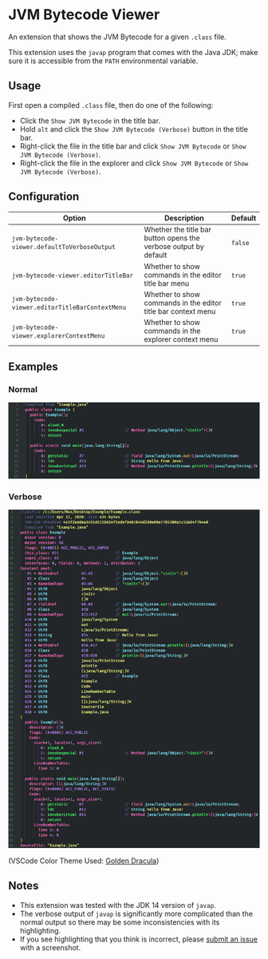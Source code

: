 # JVM Bytecode Viewer

An extension that shows the JVM Bytecode for a given `.class` file.

This extension uses the `javap` program that comes with the Java JDK; make sure it is accessible from the `PATH` environmental variable.

## Usage

First open a compiled `.class` file, then do one of the following:

- Click the `Show JVM Bytecode` in the title bar.
- Hold `alt` and click the `Show JVM Bytecode (Verbose)` button in the title bar.
- Right-click the file in the title bar and click `Show JVM Bytecode` or `Show JVM Bytecode (Verbose)`.
- Right-click the file in the explorer and click `Show JVM Bytecode` or `Show JVM Bytecode (Verbose)`.

## Configuration

| Option                                          | Description                                                      | Default |
| ----------------------------------------------- | ---------------------------------------------------------------- | ------- |
| `jvm-bytecode-viewer.defaultToVerboseOutput`    | Whether the title bar button opens the verbose output by default | `false` |
| `jvm-bytecode-viewer.editorTitleBar`            | Whether to show commands in the editor title bar menu            | `true`  |
| `jvm-bytecode-viewer.editorTitleBarContextMenu` | Whether to show commands in the editor title bar context menu    | `true`  |
| `jvm-bytecode-viewer.explorerContextMenu`       | Whether to show commands in the explorer context menu            | `true`  |

## Examples

### Normal

![Example](images/example.png)

### Verbose

![Verbose Example](images/example-verbose.png)

(VSCode Color Theme Used: [Golden Dracula](https://github.com/mnxn/Golden-Dracula))

## Notes

- This extension was tested with the JDK 14 version of `javap`.
- The verbose output of `javap` is significantly more complicated than the normal output so there may be some inconsistencies with its highlighting.
- If you see highlighting that you think is incorrect, please [submit an issue](https://github.com/mnxn/vscode-jvm-bytecode-viewer/issues/new) with a screenshot.

